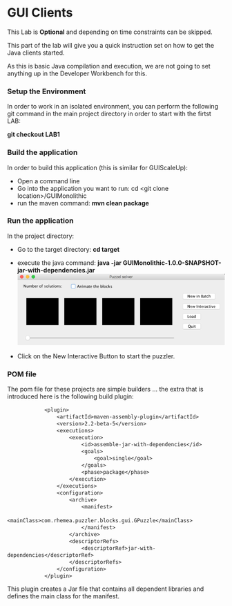 # GUI Clients

This Lab is **Optional** and depending on time constraints can be skipped.

This part of the lab will give you a quick instruction set on how to get the Java clients started.

As this is basic Java compilation and execution, we are not going to set anything up in the Developer Workbench for this.

### Setup the Environment

In order to work in an isolated environment, you can perform the following git command in the main project directory in order to start with the firtst LAB:

**git checkout LAB1**

### Build the application

In order to build this application \(this is similar for GUIScaleUp\):

* Open a command line
* Go into the application you want to run: cd &lt;git clone location&gt;/GUIMonolithic
* run the maven command: **mvn clean package**

### Run the application

In the project directory:

* Go to the target directory: **cd target**
* execute the java command: **java -jar GUIMonolithic-1.0.0-SNAPSHOT-jar-with-dependencies.jar**  
  ![](/assets/blankGui.png)

* Click on the New Interactive Button to start the puzzler.

### POM file

The pom file for these projects are simple builders ... the extra that is introduced here is the following build plugin:

```
            <plugin>
                <artifactId>maven-assembly-plugin</artifactId>
                <version>2.2-beta-5</version>
                <executions>
                    <execution>
                        <id>assemble-jar-with-dependencies</id>
                        <goals>
                            <goal>single</goal>
                        </goals>
                        <phase>package</phase>
                    </execution>
                </executions>
                <configuration>
                    <archive>
                        <manifest>
                            <mainClass>com.rhemea.puzzler.blocks.gui.GPuzzle</mainClass>
                        </manifest>
                    </archive>
                    <descriptorRefs>
                        <descriptorRef>jar-with-dependencies</descriptorRef>
                    </descriptorRefs>
                </configuration>
            </plugin>
```

This plugin creates a Jar file that contains all dependent libraries and defines the main class for the manifest.

